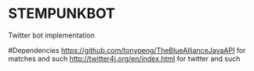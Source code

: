 # STEMPUNKBOT
Twitter bot implementation

#Dependencies
https://github.com/tonypeng/TheBlueAllianceJavaAPI for matches and such
http://twitter4j.org/en/index.html for twitter and such